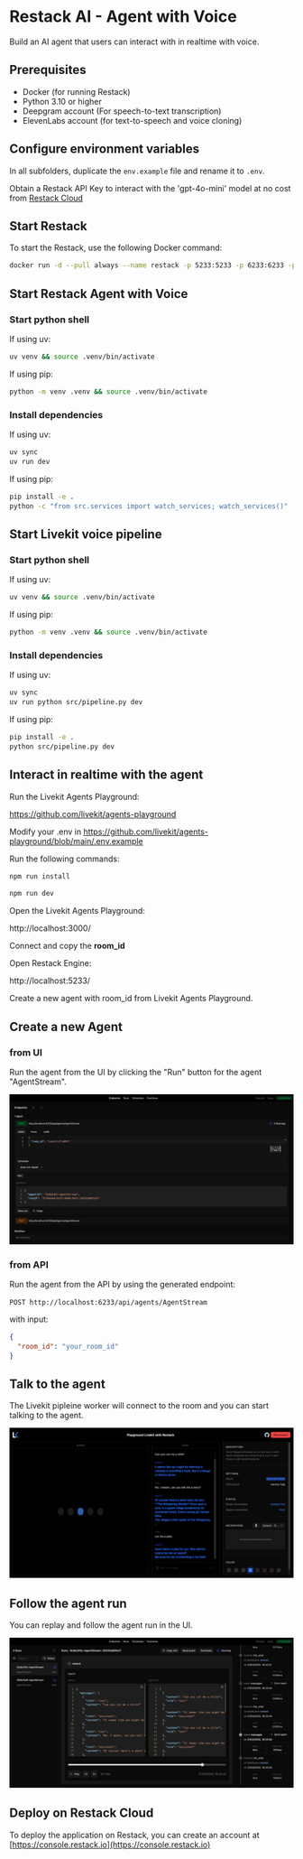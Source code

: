 # Restack AI - Agent with Voice

Build an AI agent that users can interact with in realtime with voice.

## Prerequisites

- Docker (for running Restack)
- Python 3.10 or higher
- Deepgram account (For speech-to-text transcription)
- ElevenLabs account (for text-to-speech and voice cloning)


## Configure environment variables

In all subfolders, duplicate the `env.example` file and rename it to `.env`.

Obtain a Restack API Key to interact with the 'gpt-4o-mini' model at no cost from [Restack Cloud](https://console.restack.io/starter)

## Start Restack

To start the Restack, use the following Docker command:

```bash
docker run -d --pull always --name restack -p 5233:5233 -p 6233:6233 -p 7233:7233 -p 9233:9233 ghcr.io/restackio/restack:main
```

## Start Restack Agent with Voice

### Start python shell

If using uv:

```bash
uv venv && source .venv/bin/activate
```

If using pip:

```bash
python -m venv .venv && source .venv/bin/activate
```

### Install dependencies

If using uv:

```bash
uv sync
uv run dev
```

If using pip:

```bash
pip install -e .
python -c "from src.services import watch_services; watch_services()"
```

## Start Livekit voice pipeline

### Start python shell

If using uv:

```bash
uv venv && source .venv/bin/activate
```

If using pip:

```bash
python -m venv .venv && source .venv/bin/activate
```

### Install dependencies

If using uv:

```bash
uv sync
uv run python src/pipeline.py dev
```

If using pip:

```bash
pip install -e .
python src/pipeline.py dev
```

## Interact in realtime with the agent

Run the Livekit Agents Playground:

https://github.com/livekit/agents-playground

Modify your .env in https://github.com/livekit/agents-playground/blob/main/.env.example

Run the following commands:
```bash
npm run install
```

```bash
npm run dev
```

Open the Livekit Agents Playground:

http://localhost:3000/

Connect and copy the **room_id**

Open Restack Engine:

http://localhost:5233/

Create a new agent with room_id from Livekit Agents Playground.

## Create a new Agent

### from UI

Run the agent from the UI by clicking the "Run" button for the agent "AgentStream".

![Create agent from UI](./agent_voice_post.png)

### from API

Run the agent from the API by using the generated endpoint:

`POST http://localhost:6233/api/agents/AgentStream`

with input:

```json
{
  "room_id": "your_room_id"
}
```

## Talk to the agent

The Livekit pipleine worker will connect to the room and you can start talking to the agent.

![Talk to the agent](./agent_voice_livekit.png)


## Follow the agent run

You can replay and follow the agent run in the UI.

![Replay agent run](./agent_voice_replay.png)

## Deploy on Restack Cloud

To deploy the application on Restack, you can create an account at [https://console.restack.io](https://console.restack.io)
